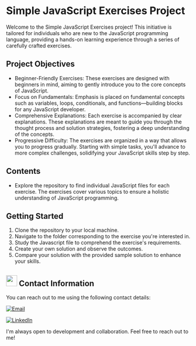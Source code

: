 # Simple JavaScript Exercises Project

Welcome to the Simple JavaScript Exercises project! This initiative is tailored for individuals who are new to the JavaScript programming language, providing a hands-on learning experience through a series of carefully crafted exercises.

## Project Objectives

- Beginner-Friendly Exercises: These exercises are designed with beginners in mind, aiming to gently introduce you to the core concepts of JavaScript.
- Focus on Fundamentals: Emphasis is placed on fundamental concepts such as variables, loops, conditionals, and functions—building blocks for any JavaScript developer.
- Comprehensive Explanations: Each exercise is accompanied by clear explanations. These explanations are meant to guide you through the thought process and solution strategies, fostering a deep understanding of the concepts.
- Progressive Difficulty: The exercises are organized in a way that allows you to progress gradually. Starting with simple tasks, you'll advance to more complex challenges, solidifying your JavaScript skills step by step.

## Contents

- Explore the repository to find individual JavaScript files for each exercise. The exercises cover various topics to ensure a holistic understanding of JavaScript programming.

## Getting Started

1. Clone the repository to your local machine.
2. Navigate to the folder corresponding to the exercise you're interested in.
3. Study the Javascript file to comprehend the exercise's requirements.
4. Create your own solution and observe the outcomes.
5. Compare your solution with the provided sample solution to enhance your skills.

## <img src="https://user-images.githubusercontent.com/74038190/235294019-40007353-6219-4ec5-b661-b3c35136dd0b.gif" width="30" style="margin-bottom: -5px;"> Contact Information

You can reach out to me using the following contact details:

[![Email](https://img.shields.io/badge/Email-sinanozcelik%40yaani.com-brightgreen)](mailto:sinanozcelik@yaani.com)

[![LinkedIn](https://img.shields.io/badge/LinkedIn-sinan--ozcelik-blue)](https://www.linkedin.com/in/sinan-ozcelik/)

I'm always open to development and collaboration. Feel free to reach out to me!